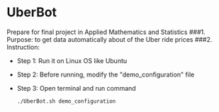 # UberBot
Prepare for final project in Applied Mathematics and Statistics
###1. Purpose: to get data automatically about of the Uber ride prices
###2. Instruction:
- Step 1: Run it on Linux OS like Ubuntu
- Step 2: Before running, modify the "demo_configuration" file
- Step 3: Open terminal and run command

	`./UberBot.sh demo_configuration`
